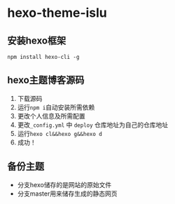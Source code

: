 # hexo-theme-islu
## 安装hexo框架
  `npm install hexo-cli -g`
  
## hexo主题博客源码
1. 下载源码
2. 运行`npm i`自动安装所需依赖
3. 更改个人信息及所需配置
4. 更改`_config.yml` 中 `deploy` 仓库地址为自己的仓库地址
5. 运行`hexo cl&&hexo g&&hexo d`
6. 成功！
## 备份主题
- 分支hexo储存的是网站的原始文件
- 分支master用来储存生成的静态网页
